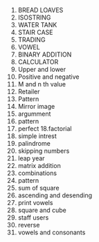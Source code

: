1. BREAD LOAVES
2. ISOSTRING
3. WATER TANK
4. STAIR CASE
5. TRADING
6. VOWEL 
7. BINARY ADDITION
8. CALCULATOR
9. Upper and lower
10. Positive and negative
11. M and n th value
12. Retailer
13. Pattern
14. Mirror image
15. argumment
16. pattern
17. perfect
18.factorial
19. simple intrest
20. palindrome
21. skipping numbers
22. leap year
23. matrix addition
24. combinations
25. pattern
26. sum of square
27. ascending and desending
28. print vowels
29. square and cube
30. staff users
31. reverse
32. vowels and consonants
